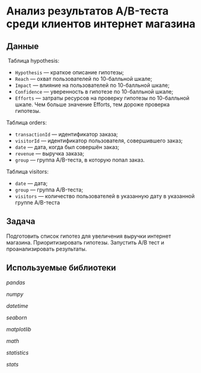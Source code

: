 # Анализ результатов A/B-теста среди клиентов интернет магазина


## Данные

 Таблица hypothesis:
 - `Hypothesis` — краткое описание гипотезы;
 - `Reach` — охват пользователей по 10-балльной шкале;
 - `Impact` — влияние на пользователей по 10-балльной шкале;
 - `Confidence` — уверенность в гипотезе по 10-балльной шкале;
 - `Efforts` — затраты ресурсов на проверку гипотезы по 10-балльной шкале. Чем больше значение Efforts, тем дороже проверка гипотезы.

Таблица orders:
 - `transactionId` — идентификатор заказа;
 - `visitorId` — идентификатор пользователя, совершившего заказ;
 - `date` — дата, когда был совершён заказ;
 - `revenue` — выручка заказа;
 - `group` — группа A/B-теста, в которую попал заказ.

Таблица visitors:
 - `date` — дата;
 - `group` — группа A/B-теста;
 - `visitors` — количество пользователей в указанную дату в указанной группе A/B-теста

## Задача

Подготовить список гипотез для увеличения выручки интернет магазина. Приоритизировать гипотезы. Запустить А/В тест и проанализировать результаты.

## Используемые библиотеки
*pandas*

*numpy*

*datetime*

*seaborn*

*matplotlib*

*math* 

*statistics*

*stats*
